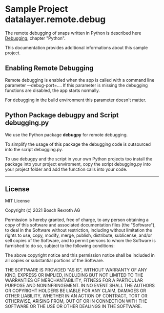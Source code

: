 # Sample Project datalayer.remote.debug

The remote debugging of snaps written in Python is described here [Debugging](../../doc/debug.md), chapter "Python". 

This documentation provides additional informations about this sample project.

## Enabling Remote Debugging

Remote debugging is enabled when the app is called with a command line parameter --debug-port=....
If this parameter is missing the debugging functions are disabled, the app starts normally.

For debugging in the build environment this parameter doesn't matter.

## Python Package debugpy and Script debugging.py

We use the Python package __debugpy__ for remote debugging. 

To simplify the usage of this package the debugging code is outsourced into the script debugging.py.

To use debugpy and the script in your own Python projects too install the package into your project enviroment, copy the script debugging.py into your project folder and add the function calls into your code.

___

## License

MIT License

Copyright (c) 2021 Bosch Rexroth AG

Permission is hereby granted, free of charge, to any person obtaining a copy
of this software and associated documentation files (the "Software"), to deal
in the Software without restriction, including without limitation the rights
to use, copy, modify, merge, publish, distribute, sublicense, and/or sell
copies of the Software, and to permit persons to whom the Software is
furnished to do so, subject to the following conditions:

The above copyright notice and this permission notice shall be included in all
copies or substantial portions of the Software.

THE SOFTWARE IS PROVIDED "AS IS", WITHOUT WARRANTY OF ANY KIND, EXPRESS OR
IMPLIED, INCLUDING BUT NOT LIMITED TO THE WARRANTIES OF MERCHANTABILITY,
FITNESS FOR A PARTICULAR PURPOSE AND NONINFRINGEMENT. IN NO EVENT SHALL THE
AUTHORS OR COPYRIGHT HOLDERS BE LIABLE FOR ANY CLAIM, DAMAGES OR OTHER
LIABILITY, WHETHER IN AN ACTION OF CONTRACT, TORT OR OTHERWISE, ARISING FROM,
OUT OF OR IN CONNECTION WITH THE SOFTWARE OR THE USE OR OTHER DEALINGS IN THE
SOFTWARE.

